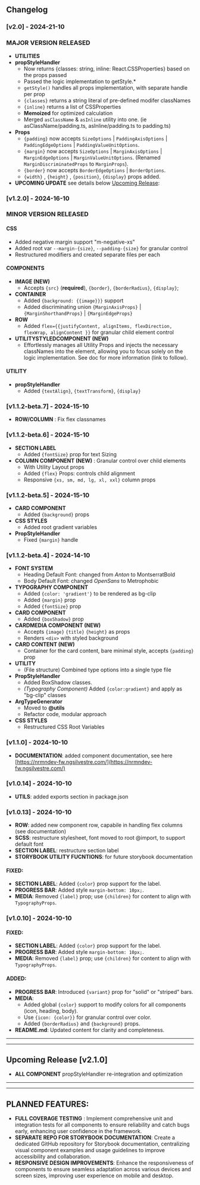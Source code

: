 ## Changelog

### [v2.0] - 2024-21-10

### MAJOR VERSION RELEASED

- **UTILITIES**
- **propStyleHandler**
  - Now returns {classes: string, inline: React.CSSProperties} based on the props passed
  - Passed the logic implementation to getStyle.\*
  - `getStyle()` handles all props implementation, with separate handle per prop
  - `{classes}` returns a string literal of pre-defined modifer classNames
  - `{inline}` returns a list of CSSProperties
  - **Memoized** for optimized calculation
  - Merged `asClassName` & `asInline` utility into one. (ie asClassName/padding.ts, asInline/padding.ts to padding.ts)
- **Props**
  - `{padding}` now accepts `SizeOptions` | `PaddingAxisOptions` | `PaddingEdgeOptions` | `PaddingValueUnitOptions`.
  - `{margin}` now accepts `SizeOptions` | `MarginAxisOptions` | `MarginEdgeOptions` | `MarginValueUnitOptions`. (Renamed `MarginDiscriminatedProps` to `MarginProps`).
  - `{border}` now accepts `BorderEdgeOptions` | `BorderOptions`.
  - `{width}` , `{height}` , `{position}`, `{display}` props added.
- **UPCOMING UPDATE** see details below [Upcoming Release](upcoming-release):

### [v1.2.0] - 2024-16-10

### MINOR VERSION RELEASED

#### CSS

- Added negative margin support "m-negative-xs"
- Added root var `--margin-{size}`, `--padding-{size}` for granular control
- Restructured modifiers and created separate files per each

#### COMPONENTS

- **IMAGE (NEW)**
  - Accepts `{src}` (**required**), `{border}`, `{borderRadius}`, `{display}`;
- **CONTAINER**
  - Added `{background: {{image}}}` support
  - Added discriminating union `{MarginAxisProps}` | `{MarginShorthandProps}` | `{MarginEdgeProps}`
- **ROW**
  - Added `flex={{justifyContent, alignItems, flexDirection, flexWrap, alignContent }}` for granular child element control
- **UTILITYSTYLEDCOMPONENT (NEW)**
  - Effortlessly manages all Utility Props and injects the necessary classNames into the element, allowing you to focus solely on the logic implementation. See doc for more information (link to follow).

#### UTILITY

- **propStyleHandler**
  - Added `{textAlign}`, `{textTransform}`, `{display}`

### [v1.1.2-beta.7] - 2024-15-10

- **ROW/COLUMN** : Fix flex classnames

### [v1.1.2-beta.6] - 2024-15-10

- **SECTION LABEL**
  - Added `{fontSize}` prop for text Sizing
- **COLUMN COMPONENT (NEW)** : Granular control over child elements
  - With Utility Layout props
  - Added `{flex}` Props: controls child alignment
  - Responsive `{xs, sm, md, lg, xl, xxl}` column props

### [v1.1.2-beta.5] - 2024-15-10

- **CARD COMPONENT**
  - Added `{background}` props
- **CSS STYLES**
  - Added root gradient variables
- **PropStyleHandler**
  - Fixed `{margin}` handle

### [v1.1.2-beta.4] - 2024-14-10

- **FONT SYSTEM**
  - Heading Default Font: changed from _Anton_ to MontserratBold
  - Body Default Font: changed _OpenSans_ to Metrophobic
- **TYPOGRAPHY COMPONENT**
  - Added `{color: 'gradient'}` to be rendered as bg-clip
  - Added `{margin}` prop
  - Added `{fontSize}` prop
- **CARD COMPONENT**
  - Added `{boxShadow}` prop
- **CARDMEDIA COMPONENT (NEW)**
  - Accepts `{image}` `{title}` `{height}` as props
  - Renders `<div>` with styled background
- **CARD CONTENT (NEW)**
  - Container for the card content, bare minimal style, accepts `{padding}` prop
- **UTILITY**
  - (File structure) Combined type options into a single type file
- **PropStyleHandler**
  - Added BoxShadow classes.
  - _(Typography Component)_ Added `{color:gradient}` and apply as "bg-clip" classes
- **ArgTypeGenerator**
  - Moved to **@utils**
  - Refactor code, modular approach
- **CSS STYLES**
  - Restructured CSS Root Variables

### [v1.1.0] - 2024-10-10

- **DOCUMENTATION**: added component documentation, see here [https://nrmndev-fw.ngsilvestre.com/](https://nrmndev-fw.ngsilvestre.com/)

### [v1.0.14] - 2024-10-10

- **UTILS**: added exports section in package.json

### [v1.0.13] - 2024-10-10

- **ROW**: added new component row, capabile in handling flex columns (see documentation)
- **SCSS**: restructure stylesheet, font moved to root @import, to support default font
- **SECTION LABEL**: restructure section label
- **STORYBOOK UTILITY FUCNTIONS**: for future storybook documentation

#### FIXED:

- **SECTION LABEL**: Added `{color}` prop support for the label.
- **PROGRESS BAR**: Added style `margin-bottom: 10px;`.
- **MEDIA**: Removed `{label}` prop; use `{children}` for content to align with `TypographyProps`.

### [v1.0.10] - 2024-10-10

#### FIXED:

- **SECTION LABEL**: Added `{color}` prop support for the label.
- **PROGRESS BAR**: Added style `margin-bottom: 10px;`.
- **MEDIA**: Removed `{label}` prop; use `{children}` for content to align with `TypographyProps`.

#### ADDED:

- **PROGRESS BAR**: Introduced `{variant}` prop for "solid" or "striped" bars.
- **MEDIA**:
  - Added global `{color}` support to modify colors for all components (icon, heading, body).
  - Use `{icon: {color}}` for granular control over color.
  - Added `{borderRadius}` and `{background}` props.
- **README.md**: Updated content for clarity and completeness.

---

---

## Upcoming Release [v2.1.0]

- **ALL COMPONENT** propStyleHandler re-integration and optimization

---

---

## PLANNED FEATURES:

- **FULL COVERAGE TESTING** : Implement comprehensive unit and integration tests for all components to ensure reliability and catch bugs early, enhancing user confidence in the framework.
- **SEPARATE REPO FOR STORYBOOK DOCUMENTATION**: Create a dedicated GitHub repository for Storybook documentation, centralizing visual component examples and usage guidelines to improve accessibility and collaboration.
- **RESPONSIVE DESIGN IMPROVEMENTS**: Enhance the responsiveness of components to ensure seamless adaptation across various devices and screen sizes, improving user experience on mobile and desktop.
